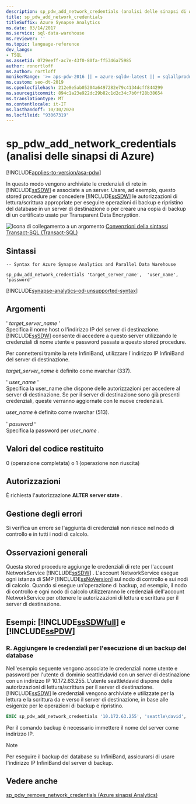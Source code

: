```yaml
---
description: sp_pdw_add_network_credentials (analisi delle sinapsi di Azure)
title: sp_pdw_add_network_credentials
titleSuffix: Azure Synapse Analytics
ms.date: 03/14/2017
ms.service: sql-data-warehouse
ms.reviewer: ''
ms.topic: language-reference
dev_langs:
- TSQL
ms.assetid: 0729eeff-ac7e-43f0-80fa-ff5346a75985
author: ronortloff
ms.author: rortloff
monikerRange: '>= aps-pdw-2016 || = azure-sqldw-latest || = sqlallproducts-allversions'
ms.custom: seo-dt-2019
ms.openlocfilehash: 212e8e5ab05204a6497282e79c4134dcff844299
ms.sourcegitcommit: 894c1a23e922dc29b82c1d2c34c7b0ff28b38654
ms.translationtype: MT
ms.contentlocale: it-IT
ms.lasthandoff: 10/30/2020
ms.locfileid: "93067319"
---
```

# <a name="sp_pdw_add_network_credentials-azure-synapse-analytics"></a>sp_pdw_add_network_credentials (analisi delle sinapsi di Azure)
[!INCLUDE[applies-to-version/asa-pdw](../../includes/applies-to-version/asa-pdw.md)]

  In questo modo vengono archiviate le credenziali di rete in [!INCLUDE[ssSDW](../../includes/sssdw-md.md)] e associate a un server. Usare, ad esempio, questo stored procedure per concedere [!INCLUDE[ssSDW](../../includes/sssdw-md.md)] le autorizzazioni di lettura/scrittura appropriate per eseguire operazioni di backup e ripristino del database in un server di destinazione o per creare una copia di backup di un certificato usato per Transparent Data Encryption.  
  
 ![Icona di collegamento a un argomento](../../database-engine/configure-windows/media/topic-link.gif "Icona di collegamento a un argomento") [Convenzioni della sintassi Transact-SQL &#40;Transact-SQL&#41;](../../t-sql/language-elements/transact-sql-syntax-conventions-transact-sql.md)  
  
## <a name="syntax"></a>Sintassi  
  
```syntaxsql  
-- Syntax for Azure Synapse Analytics and Parallel Data Warehouse  
  
sp_pdw_add_network_credentials 'target_server_name',  'user_name', 'password'  
```  
[!INCLUDE[synapse-analytics-od-unsupported-syntax](../../includes/synapse-analytics-od-unsupported-syntax.md)]

## <a name="arguments"></a>Argomenti  
 ' *target_server_name* '  
 Specifica il nome host o l'indirizzo IP del server di destinazione. [!INCLUDE[ssSDW](../../includes/sssdw-md.md)] consente di accedere a questo server utilizzando le credenziali di nome utente e password passate a questo stored procedure.  
  
 Per connettersi tramite la rete InfiniBand, utilizzare l'indirizzo IP InfiniBand del server di destinazione.  
  
 *target_server_name* è definito come nvarchar (337).  
  
 ' *user_name* '  
 Specifica la user_name che dispone delle autorizzazioni per accedere al server di destinazione. Se per il server di destinazione sono già presenti credenziali, queste verranno aggiornate con le nuove credenziali.  
  
 *user_name* è definito come nvarchar (513).  
  
 ' *password* ꞌ  
 Specifica la password per *user_name* .  
  
## <a name="return-code-values"></a>Valori del codice restituito  
 0 (operazione completata) o 1 (operazione non riuscita)  
  
## <a name="permissions"></a>Autorizzazioni  
 È richiesta l'autorizzazione **ALTER server state** .  
  
## <a name="error-handling"></a>Gestione degli errori  
 Si verifica un errore se l'aggiunta di credenziali non riesce nel nodo di controllo e in tutti i nodi di calcolo.  
  
## <a name="general-remarks"></a>Osservazioni generali  
 Questa stored procedure aggiunge le credenziali di rete per l'account NetworkService [!INCLUDE[ssSDW](../../includes/sssdw-md.md)] . L'account NetworkService esegue ogni istanza di SMP [!INCLUDE[ssNoVersion](../../includes/ssnoversion-md.md)] sul nodo di controllo e sui nodi di calcolo. Quando si esegue un'operazione di backup, ad esempio, il nodo di controllo e ogni nodo di calcolo utilizzeranno le credenziali dell'account NetworkService per ottenere le autorizzazioni di lettura e scrittura per il server di destinazione.  
  
## <a name="examples-sssdwfull-and-sspdw"></a>Esempi: [!INCLUDE[ssSDWfull](../../includes/sssdwfull-md.md)] e [!INCLUDE[ssPDW](../../includes/sspdw-md.md)]  
  
### <a name="a-add-credentials-for-performing-a-database-backup"></a>R. Aggiungere le credenziali per l'esecuzione di un backup del database  
 Nell'esempio seguente vengono associate le credenziali nome utente e password per l'utente di dominio seattle\david con un server di destinazione con un indirizzo IP 10.172.63.255. L'utente seattle\david dispone delle autorizzazioni di lettura/scrittura per il server di destinazione. [!INCLUDE[ssSDW](../../includes/sssdw-md.md)] le credenziali vengono archiviate e utilizzate per la lettura e la scrittura da e verso il server di destinazione, in base alle esigenze per le operazioni di backup e ripristino.  
  
```sql  
EXEC sp_pdw_add_network_credentials '10.172.63.255', 'seattle\david', '********';  
```  
  
 Per il comando backup è necessario immettere il nome del server come indirizzo IP.  
  
> [!NOTE]  
>  Per eseguire il backup del database su InfiniBand, assicurarsi di usare l'indirizzo IP InfiniBand del server di backup.  
  
## <a name="see-also"></a>Vedere anche  
 [sp_pdw_remove_network_credentials &#40;Azure sinapsi Analytics&#41;](../../relational-databases/system-stored-procedures/sp-pdw-remove-network-credentials-sql-data-warehouse.md)  
  
  

